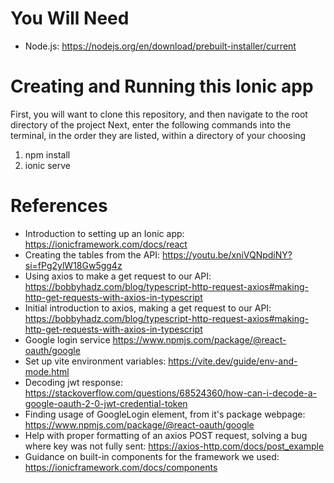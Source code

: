 # You Will Need
- Node.js: https://nodejs.org/en/download/prebuilt-installer/current

# Creating and Running this Ionic app
First, you will want to clone this repository, and then navigate to the root directory of the project
Next, enter the following commands into the terminal, in the order they are listed, within a directory of your choosing
1. npm install
2. ionic serve 

# References
- Introduction to setting up an Ionic app: https://ionicframework.com/docs/react 
- Creating the tables from the API: https://youtu.be/xniVQNpdiNY?si=fPg2ylW18Gw5gg4z
- Using axios to make a get request to our API: https://bobbyhadz.com/blog/typescript-http-request-axios#making-http-get-requests-with-axios-in-typescript
- Initial introduction to axios, making a get request to our API: https://bobbyhadz.com/blog/typescript-http-request-axios#making-http-get-requests-with-axios-in-typescript
- Google login service https://www.npmjs.com/package/@react-oauth/google
- Set up vite environment variables: https://vite.dev/guide/env-and-mode.html
- Decoding jwt response: https://stackoverflow.com/questions/68524360/how-can-i-decode-a-google-oauth-2-0-jwt-credential-token
- Finding usage of GoogleLogin element, from it's package webpage: https://www.npmjs.com/package/@react-oauth/google
- Help with proper formatting of an axios POST request, solving a bug where key was not fully sent: https://axios-http.com/docs/post_example
- Guidance on built-in components for the framework we used: https://ionicframework.com/docs/components
